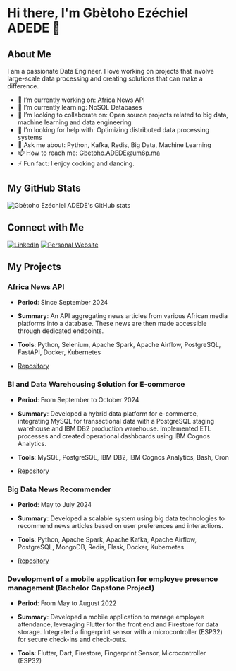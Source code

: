 
# Hi there, I'm Gbètoho Ezéchiel ADEDE 👋

## About Me

I am a passionate Data Engineer. I love working on projects that involve large-scale data processing and creating solutions that can make a difference.

- 🔭 I’m currently working on: Africa News API
- 🌱 I’m currently learning: NoSQL Databases
- 👯 I’m looking to collaborate on: Open source projects related to big data, machine learning and data engineering
- 🤔 I’m looking for help with: Optimizing distributed data processing systems
- 💬 Ask me about: Python, Kafka, Redis, Big Data, Machine Learning
- 📫 How to reach me: Gbetoho.ADEDE@um6p.ma
- ⚡ Fun fact: I enjoy cooking and dancing.

## My GitHub Stats

![Gbètoho Ezéchiel ADEDE's GitHub stats](https://github-readme-stats.vercel.app/api?username=Starias22&show_icons=true&theme=radical)

## Connect with Me

[![LinkedIn](https://img.shields.io/badge/LinkedIn-blue?style=flat&logo=linkedin&labelColor=blue)](https://www.linkedin.com/in/starias22/)
[![Personal Website](https://img.shields.io/badge/Website-red?style=flat&logo=google-chrome&labelColor=red)](https://starias22.github.io/)

## My Projects

### Africa News API

- **Period**:  Since September 2024
  
- **Summary**: An API aggregating news articles from various African media platforms into a database. These news are then made accessible through dedicated endpoints.
  
- **Tools**: Python, Selenium, Apache Spark, Apache Airflow, PostgreSQL, FastAPI, Docker, Kubernetes

- [Repository](https://github.com/Starias22/Africa-News-API)

### BI and Data Warehousing Solution for E-commerce

- **Period**: From September to October 2024

- **Summary**: Developed a hybrid data platform for e-commerce, integrating MySQL for transactional data with a PostgreSQL staging warehouse and IBM DB2 production warehouse. Implemented ETL processes and created operational dashboards using IBM Cognos Analytics.
  
- **Tools**: MySQL, PostgreSQL, IBM DB2, IBM Cognos Analytics, Bash, Cron
  
- [Repository](https://github.com/Starias22/BI-and-Data-Warehousing-Solution-for-E-commerce)
  
### Big Data News Recommender

- **Period**: May to July 2024

- **Summary**: Developed a scalable system using big data technologies to recommend news articles based on user preferences and interactions.

- **Tools**: Python, Apache Spark, Apache Kafka, Apache Airflow, PostgreSQL, MongoDB, Redis, Flask, Docker, Kubernetes

- [Repository](https://github.com/Starias22/Big-Data-News-Recommender)
  
<!--- [Read More](https://starias22.github.io/big-data-news-recommender) -->

### Development of a mobile application for employee presence management (Bachelor Capstone Project)

- **Period**: From May to August 2022

- **Summary**: Developed a mobile application to manage employee attendance, leveraging Flutter for the front end and Firestore for data storage. Integrated a fingerprint sensor with a microcontroller (ESP32) for secure check-ins and check-outs.

- **Tools**: Flutter, Dart, Firestore, Fingerprint Sensor, Microcontroller (ESP32)

